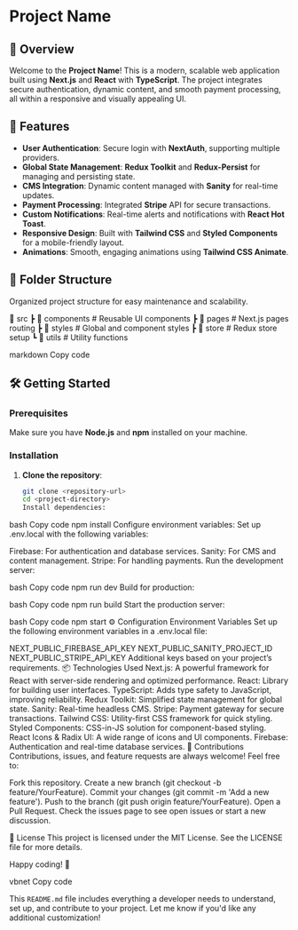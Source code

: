 # Project Name

## 🌟 Overview

Welcome to the **Project Name**! This is a modern, scalable web application built using **Next.js** and **React** with **TypeScript**. The project integrates secure authentication, dynamic content, and smooth payment processing, all within a responsive and visually appealing UI.

## 🚀 Features

- **User Authentication**: Secure login with **NextAuth**, supporting multiple providers.
- **Global State Management**: **Redux Toolkit** and **Redux-Persist** for managing and persisting state.
- **CMS Integration**: Dynamic content managed with **Sanity** for real-time updates.
- **Payment Processing**: Integrated **Stripe** API for secure transactions.
- **Custom Notifications**: Real-time alerts and notifications with **React Hot Toast**.
- **Responsive Design**: Built with **Tailwind CSS** and **Styled Components** for a mobile-friendly layout.
- **Animations**: Smooth, engaging animations using **Tailwind CSS Animate**.

## 📂 Folder Structure

Organized project structure for easy maintenance and scalability.

📁 src ┣ 📂 components # Reusable UI components ┣ 📂 pages # Next.js pages routing ┣ 📂 styles # Global and component styles ┣ 📂 store # Redux store setup ┗ 📂 utils # Utility functions

markdown
Copy code

## 🛠️ Getting Started

### Prerequisites

Make sure you have **Node.js** and **npm** installed on your machine.

### Installation

1. **Clone the repository**:
   ```bash
   git clone <repository-url>
   cd <project-directory>
   Install dependencies:
   ```

bash
Copy code
npm install
Configure environment variables: Set up .env.local with the following variables:

Firebase: For authentication and database services.
Sanity: For CMS and content management.
Stripe: For handling payments.
Run the development server:

bash
Copy code
npm run dev
Build for production:

bash
Copy code
npm run build
Start the production server:

bash
Copy code
npm start
⚙️ Configuration
Environment Variables
Set up the following environment variables in a .env.local file:

NEXT_PUBLIC_FIREBASE_API_KEY
NEXT_PUBLIC_SANITY_PROJECT_ID
NEXT_PUBLIC_STRIPE_API_KEY
Additional keys based on your project’s requirements.
📦 Technologies Used
Next.js: A powerful framework for React with server-side rendering and optimized performance.
React: Library for building user interfaces.
TypeScript: Adds type safety to JavaScript, improving reliability.
Redux Toolkit: Simplified state management for global state.
Sanity: Real-time headless CMS.
Stripe: Payment gateway for secure transactions.
Tailwind CSS: Utility-first CSS framework for quick styling.
Styled Components: CSS-in-JS solution for component-based styling.
React Icons & Radix UI: A wide range of icons and UI components.
Firebase: Authentication and real-time database services.
🤝 Contributions
Contributions, issues, and feature requests are always welcome! Feel free to:

Fork this repository.
Create a new branch (git checkout -b feature/YourFeature).
Commit your changes (git commit -m 'Add a new feature').
Push to the branch (git push origin feature/YourFeature).
Open a Pull Request.
Check the issues page to see open issues or start a new discussion.

📄 License
This project is licensed under the MIT License. See the LICENSE file for more details.

Happy coding! 🚀

vbnet
Copy code

This `README.md` file includes everything a developer needs to understand, set up, and contribute to your project. Let me know if you'd like any additional customization!
